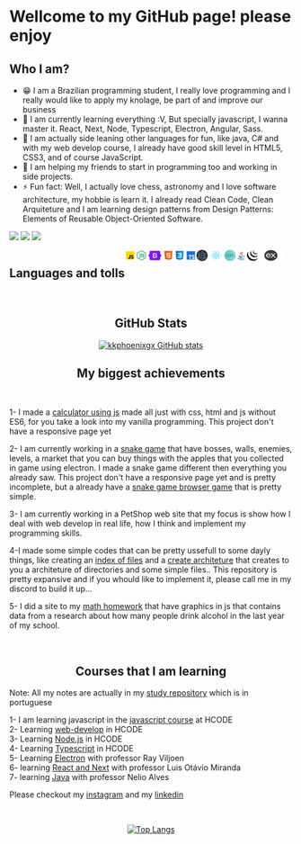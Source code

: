 # Wellcome to my GitHub page! please enjoy

## Who I am?

- 😁 I am a Brazilian programming student, I really love programming and I really would like to apply my knolage, be part of and improve our business
- 🌱 I am currently learning everything :V, But specially javascript, I wanna master it. React, Next, Node, Typescript, Electron, Angular, Sass.
- 👾 I am actually side leaning other languages for fun, like java, C# and with my web develop course, I already have good skill level in HTML5, CSS3, and of course JavaScript.
- 👯 I am helping my friends to start in programming too and working in side projects.
- ⚡ Fun fact: Well, I actually love chess, astronomy and I love software architecture, my hobbie is learn it. I already read Clean Code, Clean Arquiteture and I am learning design patterns from Design Patterns: Elements of Reusable Object-Oriented Software.

<a href="https://discord.gg/fPkQ6uH8CR" target="_blank"><img src="https://img.shields.io/badge/Discord-7289DA?style=for-the-badge&logo=discord&logoColor=white" target="_blank"></a>
<a href = "mailto:kkphoenixvs@gmail.com"><img src="https://img.shields.io/badge/-Gmail-%23333?style=for-the-badge&logo=gmail&logoColor=white" target="_blank"></a>
<a href="https://www.linkedin.com/in/kau%C3%A3-alves-santos-873b85203/" target="_blank"><img src="https://img.shields.io/badge/-LinkedIn-%230077B5?style=for-the-badge&logo=linkedin&logoColor=white" target="_blank"></a> 

<div style="display: flex" align="center">

  <h2 style="text-align: center"><b>Languages and tolls</b></h2>

  <img src="./Icons/javascript.png" title="javascript" title="" width="20px" height="20px">

  <img src="./Icons/node.js.png" title="node.js" width="20px" height="20px">

  <img src="./Icons/Bootstrap.png" title="Bootstrap" width="28px" height="20px">

  <img src="./Icons/html.png" title="HTML5" width="20px" height="20px">

  <img src="./Icons/css.png" title="CSS3" width="20px" height="20px">

  <img src="./Icons/typescript.png" title="Typescript" width="20px" height="20px">

  <img src="./Icons/electron.js.png" title="Electron.js" width="20px" height="20px">

  <img src="./Icons/react.js.png" title="React.js" width="30px" height="20px">

  <img src="./Icons/Next.js.png" title="Next.js" width="20px" height="20px">


  <img src="./Icons/java.png" title="Java" width="20px" height="20px">

  <img src="./Icons/jquery.png" title="Jquery" width="20px" height="20px">

  <img src="./Icons/expressjs.png" title="Express.js" width="45px" height="20px">

</div>

<br>

<h2 align="center"><b>GitHub Stats</b></h2>

<div align="center">

[![kkphoenixgx GitHub stats](https://github-readme-stats.vercel.app/api?username=kkphoenixgx&count_private=true&show_icons=true&theme=midnight-purple)](https://github.com/anuraghazra/github-readme-stats)

</div>

<h2 align="center"><b>My biggest achievements</b></h2>

<br>

1- I made a [calculator using js](https://kkphoenixgx.github.io/CalculadoraJs/) made all just with css, html and js without ES6, for you take a look into my vanilla programming. This project don't have a responsive page yet

2- I am currently working in a [snake game](https://github.com/kkphoenixgx/SpeedSnake) that have bosses, walls, enemies, levels, a market that you can buy things with the apples that you collected in game using electron. I made a snake game different then everything you already saw. This project don't have a responsive page yet and is pretty incomplete, but a already have a [snake game browser game](kkphoenixgx.github.io/Snake-Game) that is pretty simple. 

3- I am currently working in a PetShop web site that my focus is show how I deal with web develop in real life, how I think and implement my programming skills.

4-I made some simple codes that can be pretty ussefull to some dayly things, like creating an [index of files](kkphoenixgx.github.io/Snake-Game) and a [create architeture](https://github.com/kkphoenixgx/createArchiteture) that creates to you a architeture of directories and some simple files.. This repository is pretty expansive and if you whould like to implement it, please call me in my discord to build it up...

5- I did a site to my [math homework](https://github.com/kkphoenixgx/MathHomework-search) that have graphics in js that contains data from a research about how many people drink alcohol in the last year of my school.

<!--END_SECTION:activity-->

<br>

<h2 align="center"><b>Courses that I am learning</b></h2>

Note: All my notes are actually in my [study repository](https://github.com/kkphoenixgx/Estudos) which is in portuguese <br>

1- I am learning javascript in the [javascript course](https://github.com/kkphoenixgx/JavascriptCourse) at HCODE  
2- Learning [web-develop](https://github.com/kkphoenixgx/Web-developer-course) in HCODE  
3- Learning [Node.js](https://github.com/kkphoenixgx/Nodejs-Course) in HCODE  
4- Learning [Typescript](https://github.com/kkphoenixgx/Typescript-course) in HCODE  
5- Learning [Electron](https://github.com/kkphoenixgx/Electron.js_course) with professor Ray Viljoen  
6- learning [React and Next](https://github.com/kkphoenixgx/React.js-Next.js_Course) with professor  Luis Otávio Miranda  
7- learning [Java](https://github.com/kkphoenixgx/JavaCurse) with professor Nelio Alves  

Please checkout my [instagram](https://www.instagram.com/kkphoenixgx/) and my
[linkedin](https://www.linkedin.com/in/kau%C3%A3-alves-santos-873b85203/)

<br>

<div align="center">

[![Top Langs](https://github-readme-stats.vercel.app/api/top-langs/?username=anuraghazra&layout=compact&hide=GLSL,rust,python,Assembly,Objective-C,GO,Astro,Shell,Scala&langs_count=6)](https://github.com/anuraghazra/github-readme-stats)

</div>
